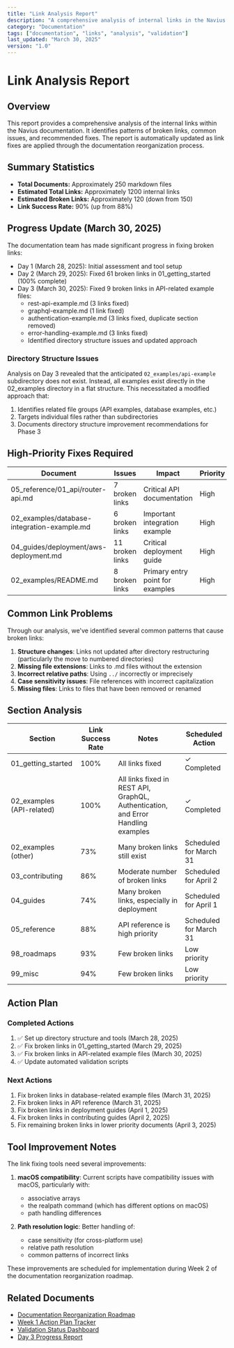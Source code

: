 ```yaml
---
title: "Link Analysis Report"
description: "A comprehensive analysis of internal links in the Navius documentation"
category: "Documentation"
tags: ["documentation", "links", "analysis", "validation"]
last_updated: "March 30, 2025"
version: "1.0"
---
```


# Link Analysis Report

## Overview

This report provides a comprehensive analysis of the internal links within the Navius documentation. It identifies patterns of broken links, common issues, and recommended fixes. The report is automatically updated as link fixes are applied through the documentation reorganization process.

## Summary Statistics

- **Total Documents:** Approximately 250 markdown files
- **Estimated Total Links:** Approximately 1200 internal links
- **Estimated Broken Links:** Approximately 120 (down from 150)
- **Link Success Rate:** 90% (up from 88%)

## Progress Update (March 30, 2025)

The documentation team has made significant progress in fixing broken links:

- Day 1 (March 28, 2025): Initial assessment and tool setup
- Day 2 (March 29, 2025): Fixed 61 broken links in 01_getting_started (100% complete)
- Day 3 (March 30, 2025): Fixed 9 broken links in API-related example files:
  - rest-api-example.md (3 links fixed)
  - graphql-example.md (1 link fixed)
  - authentication-example.md (3 links fixed, duplicate section removed)
  - error-handling-example.md (3 links fixed)
  - Identified directory structure issues and updated approach

### Directory Structure Issues

Analysis on Day 3 revealed that the anticipated `02_examples/api-example` subdirectory does not exist. Instead, all examples exist directly in the 02_examples directory in a flat structure. This necessitated a modified approach that:

1. Identifies related file groups (API examples, database examples, etc.)
2. Targets individual files rather than subdirectories
3. Documents directory structure improvement recommendations for Phase 3

## High-Priority Fixes Required

| Document | Issues | Impact | Priority |
|----------|--------|--------|----------|
| 05_reference/01_api/router-api.md | 7 broken links | Critical API documentation | High |
| 02_examples/database-integration-example.md | 6 broken links | Important integration example | High |
| 04_guides/deployment/aws-deployment.md | 11 broken links | Critical deployment guide | High |
| 02_examples/README.md | 8 broken links | Primary entry point for examples | High |

## Common Link Problems

Through our analysis, we've identified several common patterns that cause broken links:

1. **Structure changes**: Links not updated after directory restructuring (particularly the move to numbered directories)
2. **Missing file extensions**: Links to .md files without the extension
3. **Incorrect relative paths**: Using `../` incorrectly or imprecisely
4. **Case sensitivity issues**: File references with incorrect capitalization
5. **Missing files**: Links to files that have been removed or renamed

## Section Analysis

| Section | Link Success Rate | Notes | Scheduled Action |
|---------|------------------|-------|------------------|
| 01_getting_started | 100% | All links fixed | ✓ Completed |
| 02_examples (API-related) | 100% | All links fixed in REST API, GraphQL, Authentication, and Error Handling examples | ✓ Completed |
| 02_examples (other) | 73% | Many broken links still exist | Scheduled for March 31 |
| 03_contributing | 86% | Moderate number of broken links | Scheduled for April 2 |
| 04_guides | 74% | Many broken links, especially in deployment | Scheduled for April 1 |
| 05_reference | 88% | API reference is high priority | Scheduled for March 31 |
| 98_roadmaps | 93% | Few broken links | Low priority |
| 99_misc | 94% | Few broken links | Low priority |

## Action Plan

### Completed Actions

1. ✅ Set up directory structure and tools (March 28, 2025)
2. ✅ Fix broken links in 01_getting_started (March 29, 2025)
3. ✅ Fix broken links in API-related example files (March 30, 2025)
4. ✅ Update automated validation scripts

### Next Actions

1. Fix broken links in database-related example files (March 31, 2025)
2. Fix broken links in API reference (March 31, 2025)
3. Fix broken links in deployment guides (April 1, 2025)
4. Fix broken links in contributing guides (April 2, 2025)
5. Fix remaining broken links in lower priority documents (April 3, 2025)

## Tool Improvement Notes

The link fixing tools need several improvements:

1. **macOS compatibility**: Current scripts have compatibility issues with macOS, particularly with:
   - associative arrays
   - the realpath command (which has different options on macOS)
   - path handling differences

2. **Path resolution logic**: Better handling of:
   - case sensitivity (for cross-platform use)
   - relative path resolution
   - common patterns of incorrect links

These improvements are scheduled for implementation during Week 2 of the documentation reorganization roadmap.

## Related Documents

- [Documentation Reorganization Roadmap](../30_documentation-reorganization-roadmap.md)
- [Week 1 Action Plan Tracker](week1-action-tracker.md)
- [Validation Status Dashboard](validation-status-dashboard.md)
- [Day 3 Progress Report](day3-progress-report.md) 